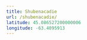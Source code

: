 ```yaml
---
title: Shubenacadie
url: /shubenacadie/
latitude: 45.086527200000006
longitude: -63.4095913
---
```

